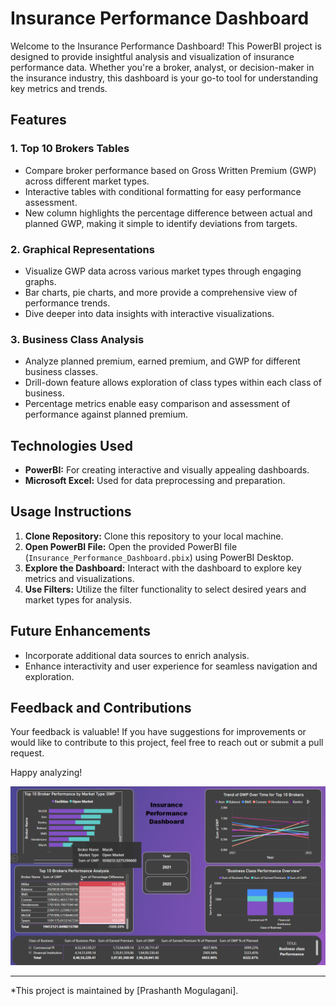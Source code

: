 # Insurance Performance Dashboard

Welcome to the Insurance Performance Dashboard! This PowerBI project is designed to provide insightful analysis and visualization of insurance performance data. Whether you're a broker, analyst, or decision-maker in the insurance industry, this dashboard is your go-to tool for understanding key metrics and trends.

## Features

### 1. Top 10 Brokers Tables
- Compare broker performance based on Gross Written Premium (GWP) across different market types.
- Interactive tables with conditional formatting for easy performance assessment.
- New column highlights the percentage difference between actual and planned GWP, making it simple to identify deviations from targets.

### 2. Graphical Representations
- Visualize GWP data across various market types through engaging graphs.
- Bar charts, pie charts, and more provide a comprehensive view of performance trends.
- Dive deeper into data insights with interactive visualizations.

### 3. Business Class Analysis
- Analyze planned premium, earned premium, and GWP for different business classes.
- Drill-down feature allows exploration of class types within each class of business.
- Percentage metrics enable easy comparison and assessment of performance against planned premium.

## Technologies Used
- **PowerBI:** For creating interactive and visually appealing dashboards.
- **Microsoft Excel:** Used for data preprocessing and preparation.

## Usage Instructions
1. **Clone Repository:** Clone this repository to your local machine.
2. **Open PowerBI File:** Open the provided PowerBI file (`Insurance_Performance_Dashboard.pbix`) using PowerBI Desktop.
3. **Explore the Dashboard:** Interact with the dashboard to explore key metrics and visualizations.
4. **Use Filters:** Utilize the filter functionality to select desired years and market types for analysis.

## Future Enhancements
- Incorporate additional data sources to enrich analysis.
- Enhance interactivity and user experience for seamless navigation and exploration.

## Feedback and Contributions
Your feedback is valuable! If you have suggestions for improvements or would like to contribute to this project, feel free to reach out or submit a pull request.

Happy analyzing!

![Insurance Performance Dashboard](Insurance-Performance-Dashboard.png)

---

*This project is maintained by [Prashanth Mogulagani].
